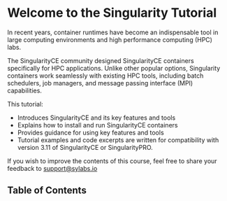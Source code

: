 # Welcome to the Singularity Tutorial

In recent years, container runtimes have become an indispensable tool in large
computing environments and high performance computing (HPC) labs.

The SingularityCE community designed SingularityCE containers specifically for
HPC applications. Unlike other popular options, Singularity containers work
seamlessly with existing HPC tools, including batch schedulers, job managers,
and message passing interface (MPI) capabilities.

This tutorial:

* Introduces SingularityCE and its key features and tools
* Explains how to install and run SingularityCE containers
* Provides guidance for using key features and tools
* Tutorial examples and code excerpts are written for compatibility with version
3.11 of SingularityCE or SingularityPRO.

If you wish to improve the contents of this course, feel free to share your
feedback to support@sylabs.io

## Table of Contents

```{tableofcontents}
```
